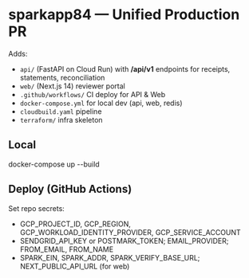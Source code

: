 # sparkapp84 — Unified Production PR

Adds:
- `api/` (FastAPI on Cloud Run) with **/api/v1** endpoints for receipts, statements, reconciliation
- `web/` (Next.js 14) reviewer portal
- `.github/workflows/` CI deploy for API & Web
- `docker-compose.yml` for local dev (api, web, redis)
- `cloudbuild.yaml` pipeline
- `terraform/` infra skeleton

## Local
docker-compose up --build

## Deploy (GitHub Actions)
Set repo secrets:
- GCP_PROJECT_ID, GCP_REGION, GCP_WORKLOAD_IDENTITY_PROVIDER, GCP_SERVICE_ACCOUNT
- SENDGRID_API_KEY or POSTMARK_TOKEN; EMAIL_PROVIDER; FROM_EMAIL, FROM_NAME
- SPARK_EIN, SPARK_ADDR, SPARK_VERIFY_BASE_URL; NEXT_PUBLIC_API_URL (for web)
